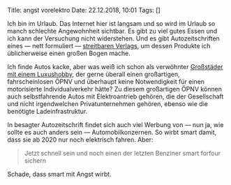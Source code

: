 Title: angst vorelektro
Date: 22.12.2018, 10:01
Tags: []

Ich bin im Urlaub. Das Internet hier ist langsam und so wird im Urlaub so manch schlechte Angewohnheit sichtbar. Es gibt zu viel gutes Essen und ich kann der Versuchung nicht widerstehen. Und es gibt Autozeitschriften eines — nett formuliert — [streitbaren Verlags](https://de.wikipedia.org/wiki/Axel_Springer_SE), um dessen Produkte ich üblicherweise einen großen Bogen mache.

Ich finde Autos kacke, aber was weiß ich schon als verwöhnter [Großstäder mit einem Luxushobby](https://twitter.com/zeitschlag/status/1069342455345135616), der gerne überall einen großartigen, fahrscheinlosen ÖPNV und überhaupt keine Notwendigkeit für einen motorisierte Individualverkehr hätte? Zu diesem großartigen ÖPNV können auch selbstfahrende Autos mit Elektroantrieb gehören, die der Gesellschaft und nicht irgendwelchen Privatunternehmen gehören, ebenso wie die benötigte Ladeinfrastruktur.

In besagter Autozeitschrift findet sich auch viel Werbung von — nun ja, wie sollte es auch anders sein — Automobilkonzernen. So wirbt smart damit, dass sie ab 2020 nur noch elektrisch fahren. Aber:

> Jetzt schnell sein und noch einen der letzten Benziner smart forfour sichern

Schade, dass smart mit Angst wirbt.
